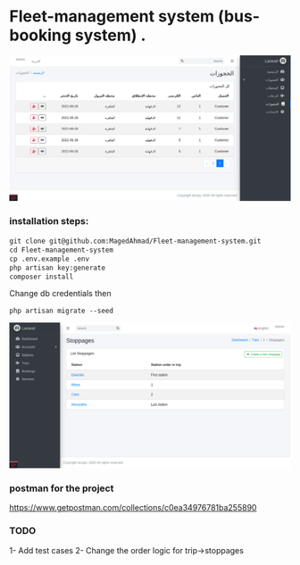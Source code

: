 # Fleet-management system (bus-booking system) .  

![bookings image](/public/images/bookings.png)

### installation steps:

```
git clone git@github.com:MagedAhmad/Fleet-management-system.git
cd Fleet-management-system
cp .env.example .env
php artisan key:generate
composer install
```
Change db credentials then

```
php artisan migrate --seed
```
![bookings image](/public/images/trip_stoppages.png)

### postman for the project 
https://www.getpostman.com/collections/c0ea34976781ba255890

### TODO

1- Add test cases
2- Change the order logic for trip->stoppages 



